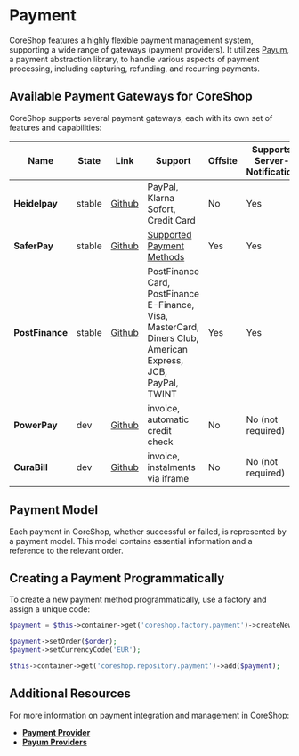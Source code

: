 # Payment

CoreShop features a highly flexible payment management system, supporting a wide range of gateways (payment providers).
It utilizes [Payum](https://github.com/payum/payum), a payment abstraction library, to handle various aspects of payment
processing, including capturing, refunding, and recurring payments.

## Available Payment Gateways for CoreShop

CoreShop supports several payment gateways, each with its own set of features and capabilities:

| Name            | State  | Link                                                         | Support                                                                                                      | Offsite | Supports Server-Notification | Supports Refund |
|-----------------|--------|--------------------------------------------------------------|--------------------------------------------------------------------------------------------------------------|---------|------------------------------|-----------------|
| **Heidelpay**   | stable | [Github](https://github.com/coreshop/PayumHeidelpayBundle)   | PayPal, Klarna Sofort, Credit Card                                                                           | No      | Yes                          | No              |
| **SaferPay**    | stable | [Github](https://github.com/coreshop/PayumSaferpayBundle)    | [Supported Payment Methods](https://saferpay.github.io/sndbx/index.html#paymentmethods)                      | Yes     | Yes                          | Partially       |
| **PostFinance** | stable | [Github](https://github.com/coreshop/PayumPostFinanceBundle) | PostFinance Card, PostFinance E-Finance, Visa, MasterCard, Diners Club, American Express, JCB, PayPal, TWINT | Yes     | Yes                          | No              |
| **PowerPay**    | dev    | [Github](https://github.com/coreshop/PayumPowerpayBundle)    | invoice, automatic credit check                                                                              | No      | No (not required)            | No              |
| **CuraBill**    | dev    | [Github](https://github.com/coreshop/PayumCurabillBundle)    | invoice, instalments via iframe                                                                              | No      | No (not required)            | No              |

## Payment Model

Each payment in CoreShop, whether successful or failed, is represented by a payment model. This model contains essential
information and a reference to the relevant order.

## Creating a Payment Programmatically

To create a new payment method programmatically, use a factory and assign a unique code:

```php
$payment = $this->container->get('coreshop.factory.payment')->createNew();

$payment->setOrder($order);
$payment->setCurrencyCode('EUR');

$this->container->get('coreshop.repository.payment')->add($payment);
```

## Additional Resources

For more information on payment integration and management in CoreShop:

- **[Payment Provider](./01_Payment_Provider.md)**
- **[Payum Providers](./03_Payum_Providers.md)**
